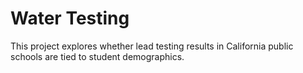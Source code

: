 # Water Testing
This project explores whether lead testing results in California public schools are tied to student demographics.